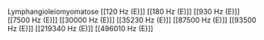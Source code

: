 Lymphangioleiomyomatose
[[120 Hz (E)]]
[[180 Hz (E)]]
[[930 Hz (E)]]
[[7500 Hz (E)]]
[[30000 Hz (E)]]
[[35230 Hz (E)]]
[[87500 Hz (E)]]
[[93500 Hz (E)]]
[[219340 Hz (E)]]
[[496010 Hz (E)]]